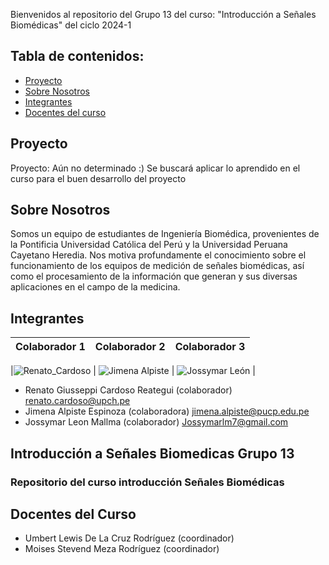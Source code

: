 Bienvenidos al repositorio del Grupo 13 del curso: "Introducción a Señales Biomédicas" del ciclo 2024-1


## Tabla de contenidos:
- [Proyecto](#Proyecto)
- [Sobre Nosotros](#SobreNosotros)
- [Integrantes](#Integrantes)
- [Docentes del curso](#DocentesDelCurso)

## Proyecto
Proyecto: Aún no determinado :)
Se buscará aplicar lo aprendido en el curso para el buen desarrollo del proyecto

## Sobre Nosotros 
Somos un equipo de estudiantes de Ingeniería Biomédica, provenientes de la Pontificia Universidad Católica del Perú y la Universidad Peruana Cayetano Heredia. Nos motiva profundamente el conocimiento sobre el funcionamiento de los equipos de medición de señales biomédicas, así como el procesamiento de la información que generan y sus diversas aplicaciones en el campo de la medicina.

## Integrantes
| Colaborador 1                          | Colaborador 2                          | Colaborador 3                          |
|---------------------------------|---------------------------------|---------------------------------|



|![Renato_Cardoso](Imágenes/R_cardoso.jpg)  | ![Jimena Alpiste](Imágenes/Captura.jpg)    | ![Jossymar León](Imágenes/Yopuesquienmas.jpg)    |

- Renato Giusseppi Cardoso Reategui (colaborador) renato.cardoso@upch.pe
- Jimena Alpiste Espinoza (colaboradora) jimena.alpiste@pucp.edu.pe  
- Jossymar Leon Mallma (colaborador) Jossymarlm7@gmail.com
## Introducción a Señales Biomedicas Grupo 13
### Repositorio del curso introducción Señales Biomédicas




## Docentes del Curso
- Umbert Lewis De La Cruz Rodríguez (coordinador)
- Moises Stevend Meza Rodríguez (coordinador)

